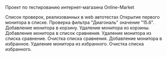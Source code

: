 Проект по тестированию интернет-магазина Online-Market

Список проверок, реализованных в web автотестах
Открытие первого монитора в списке.
Проверка фильтра "Диагональ" значение "15.6".
Добавление монитора в корзину.
Удаление монитора из корзины.
Добавление монитора в список сравнения.
Удаление монитора из списка сравнение.
Очистка списка сравнения.
Добавление монитора в избранное.
Удаление монитора из избранного.
Очистка списка избранного.
